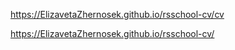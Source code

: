 https://ElizavetaZhernosek.github.io/rsschool-cv/cv

https://ElizavetaZhernosek.github.io/rsschool-cv/
